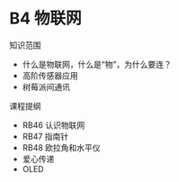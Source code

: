 # B4 物联网

知识范围

- 什么是物联网，什么是“物”，为什么要连？
- 高阶传感器应用
- 树莓派间通讯

课程提纲

- RB46 认识物联网
- RB47 指南针
- RB48 欧拉角和水平仪
- 爱心传递
- OLED

